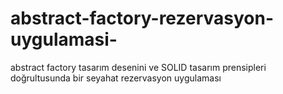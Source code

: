 # abstract-factory-rezervasyon-uygulamasi-
abstract factory tasarım desenini ve SOLID tasarım prensipleri doğrultusunda bir seyahat rezervasyon uygulaması 
